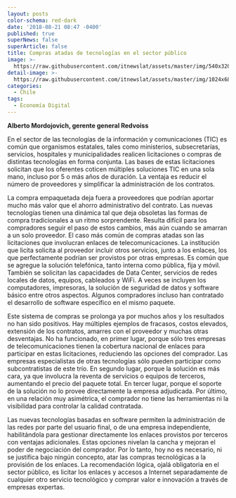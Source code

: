 ```yaml
---
layout: posts
color-schema: red-dark
date: '2018-08-21 08:47 -0400'
published: true
superNews: false
superArticle: false
title: Compras atadas de tecnologías en el sector público
image: >-
  https://raw.githubusercontent.com/itnewslat/assets/master/img/540x320/Alberto-Mordojovich-p.jpg
detail-image: >-
  https://raw.githubusercontent.com/itnewslat/assets/master/img/1024x680/Alberto-Mordojovich-g.jpg
categories:
  - Chile
tags:
  - Economía Digital
---
```

**Alberto Mordojovich, gerente general Redvoiss**

En el sector de las tecnologías de la información y comunicaciones (TIC) es común que organismos estatales, tales como ministerios, subsecretarías, servicios, hospitales y municipalidades realicen licitaciones o compras de distintas tecnologías en forma conjunta. Las bases de estas licitaciones solicitan que los oferentes coticen múltiples soluciones TIC en una sola mano, incluso por 5 o más años de duración. La ventaja es reducir el número de proveedores y simplificar la administración de los contratos.

La compra empaquetada deja fuera a proveedores que podrían aportar mucho más valor que el ahorro administrativo del contrato. Las nuevas tecnologías tienen una dinámica tal que deja obsoletas las formas de compra tradicionales a un ritmo sorprendente. Resulta difícil para los compradores seguir el paso de estos cambios, más aún cuando se amarran a un solo proveedor. El caso más común de compras atadas son las licitaciones que involucran enlaces de telecomunicaciones. La institución que licita solicita al proveedor incluir otros servicios, junto a los enlaces, los que perfectamente podrían ser provistos por otras empresas. Es común que se agregue la solución telefónica, tanto interna como pública, fija y móvil. También se solicitan las capacidades de Data Center, servicios de redes locales de datos, equipos, cableados y WiFi. A veces se incluyen los computadores, impresoras, la solución de seguridad de datos y software básico entre otros aspectos. Algunos compradores incluso han contratado el desarrollo de software específico en el mismo paquete.

Este sistema de compras se prolonga ya por muchos años y los resultados no han sido positivos. Hay múltiples ejemplos de fracasos, costos elevados, extensión de los contratos, amarres con el proveedor y muchas otras desventajas. No ha funcionado, en primer lugar, porque sólo tres empresas de telecomunicaciones tienen la cobertura nacional de enlaces para participar en estas licitaciones, reduciendo las opciones del comprador. Las empresas especialistas de otras tecnologías sólo pueden participar como subcontratistas de este trío. En segundo lugar, porque la solución es más cara, ya que involucra la reventa de servicios o equipos de terceros, aumentando el precio del paquete total. En tercer lugar, porque el soporte de la solución no lo provee directamente la empresa adjudicada. Por último, en una relación muy asimétrica, el comprador no tiene las herramientas ni la visibilidad para controlar la calidad contratada.

Las nuevas tecnologías basadas en software permiten la administración de las redes por parte del usuario final, o de una empresa independiente, habilitándola para gestionar directamente los enlaces provistos por terceros con ventajas adicionales. Estas opciones nivelan la cancha y mejoran el poder de negociación del comprador. Por lo tanto, hoy no es necesario, ni se justifica bajo ningún concepto, atar las compras tecnológicas a la provisión de los enlaces. La recomendación lógica, ojalá obligatoria en el sector público, es licitar los enlaces y accesos a Internet separadamente de cualquier otro servicio tecnológico y comprar valor e innovación a través de empresas expertas.
